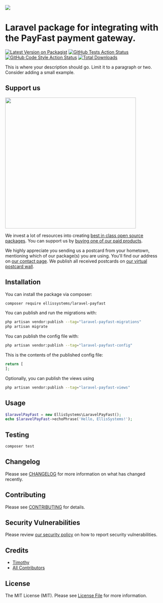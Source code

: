 
[<img src="https://github-ads.s3.eu-central-1.amazonaws.com/support-ukraine.svg?t=1" />](https://supportukrainenow.org)

# Laravel package for integrating with the PayFast payment gateway.

[![Latest Version on Packagist](https://img.shields.io/packagist/v/ellissystems/laravel-payfast.svg?style=flat-square)](https://packagist.org/packages/ellissystems/laravel-payfast)
[![GitHub Tests Action Status](https://img.shields.io/github/workflow/status/ellissystems/laravel-payfast/run-tests?label=tests)](https://github.com/ellissystems/laravel-payfast/actions?query=workflow%3Arun-tests+branch%3Amain)
[![GitHub Code Style Action Status](https://img.shields.io/github/workflow/status/ellissystems/laravel-payfast/Check%20&%20fix%20styling?label=code%20style)](https://github.com/ellissystems/laravel-payfast/actions?query=workflow%3A"Check+%26+fix+styling"+branch%3Amain)
[![Total Downloads](https://img.shields.io/packagist/dt/ellissystems/laravel-payfast.svg?style=flat-square)](https://packagist.org/packages/ellissystems/laravel-payfast)

This is where your description should go. Limit it to a paragraph or two. Consider adding a small example.

## Support us

[<img src="https://github-ads.s3.eu-central-1.amazonaws.com/laravel-payfast.jpg?t=1" width="419px" />](https://spatie.be/github-ad-click/laravel-payfast)

We invest a lot of resources into creating [best in class open source packages](https://spatie.be/open-source). You can support us by [buying one of our paid products](https://spatie.be/open-source/support-us).

We highly appreciate you sending us a postcard from your hometown, mentioning which of our package(s) you are using. You'll find our address on [our contact page](https://spatie.be/about-us). We publish all received postcards on [our virtual postcard wall](https://spatie.be/open-source/postcards).

## Installation

You can install the package via composer:

```bash
composer require ellissystems/laravel-payfast
```

You can publish and run the migrations with:

```bash
php artisan vendor:publish --tag="laravel-payfast-migrations"
php artisan migrate
```

You can publish the config file with:

```bash
php artisan vendor:publish --tag="laravel-payfast-config"
```

This is the contents of the published config file:

```php
return [
];
```

Optionally, you can publish the views using

```bash
php artisan vendor:publish --tag="laravel-payfast-views"
```

## Usage

```php
$laravelPayFast = new EllisSystems\LaravelPayFast();
echo $laravelPayFast->echoPhrase('Hello, EllisSystems!');
```

## Testing

```bash
composer test
```

## Changelog

Please see [CHANGELOG](CHANGELOG.md) for more information on what has changed recently.

## Contributing

Please see [CONTRIBUTING](https://github.com/spatie/.github/blob/main/CONTRIBUTING.md) for details.

## Security Vulnerabilities

Please review [our security policy](../../security/policy) on how to report security vulnerabilities.

## Credits

- [Timothy](https://github.com/FantaGraape)
- [All Contributors](../../contributors)

## License

The MIT License (MIT). Please see [License File](LICENSE.md) for more information.
